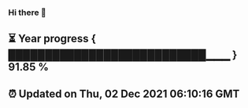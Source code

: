 ### Hi there 👋
⏳ Year progress { ███████████████████████████▁▁▁ } 91.85 %
---
⏰ Updated on Thu, 02 Dec 2021 06:10:16 GMT
---
